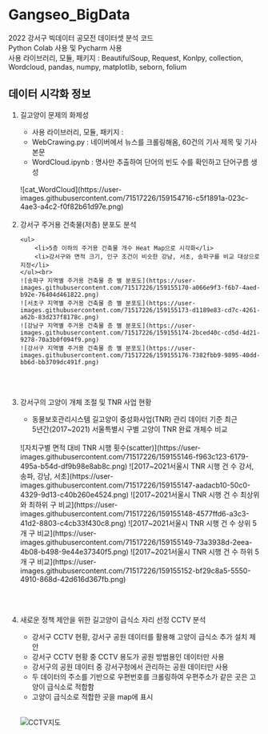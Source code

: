 <div><h1>Gangseo_BigData</h1></div>
2022 강서구 빅데이터 공모전 데이터셋 분석 코드
<br>
Python Colab 사용 및 Pycharm 사용 <br>
사용 라이브러리, 모듈, 패키지 : BeautifulSoup, Request, Konlpy, collection, Wordcloud, pandas, numpy, matplotlib, seborn, folium
<br>
<h2>데이터 시각화 정보</h2>
<ol>
<li>길고양이 문제의 화제성</li>
	<ul>
		<li>사용 라이브러리, 모듈, 패키지 : </li>
		<li>WebCrawing.py : 네이버에서 뉴스를 크롤링해옴, 60건의 기사 제목 및 기사 본문 </li>
		<li>WordCloud.ipynb : 명사만 추출하여 단어의 빈도 수를 확인하고 단어구름 생성 </li>
		</ul><br>
		![cat_WordCloud](https://user-images.githubusercontent.com/71517226/159154716-c5f1891a-023c-4ae3-a4c2-f0f82b61d97e.png)
		<br>
		<br>
	
<li>강서구 주거용 건축물(저층) 분포도 분석</li>
	
	<ul>
		<li>5층 이하의 주거용 건축물 개수 Heat Map으로 시각화</li>
		<li>강서구와 면적 크기, 인구 조건이 비슷한 강남, 서초, 송파구를 비교 대상으로 지정</li>
	</ul><br>
	![송파구 지역별 주거용 건축물 층 별 분포도](https://user-images.githubusercontent.com/71517226/159155170-a066e9f3-f6b7-4aed-b92e-76404d461822.png)
	![서초구 지역별 주거용 건축물 층 별 분포도](https://user-images.githubusercontent.com/71517226/159155173-d1189e83-cd7c-4261-a62b-83d237f8178c.png)
	![강남구 지역별 주거용 건축물 층 별 분포도](https://user-images.githubusercontent.com/71517226/159155174-2bced40c-cd5d-4d21-9278-70a3b0f094f9.png)
	![강서구 지역별 주거용 건축물 층 별 분포도](https://user-images.githubusercontent.com/71517226/159155176-7382fbb9-9895-40dd-bb6d-bb3709dc491f.png)
<br><br>
	
<li>강서구의 고양이 개체 조절 및 TNR 사업 현황</li>
  	<ul>
  		<li>동물보호관리시스템 길고양이 중성화사업(TNR) 관리 데이터 기준 최근<br>
    		5년간(2017~2021) 서울특별시 구별 고양이 TNR 완료 개체수 비교 </li>
	</ul>
	<br>
	![자치구별 면적 대비 TNR 시행 횟수(scatter)](https://user-images.githubusercontent.com/71517226/159155146-f963c123-6179-495a-b54d-df9b98e8ab8c.png)
	![2017~2021서울시 TNR 시행 건 수 강서, 송파, 강남, 서초](https://user-images.githubusercontent.com/71517226/159155147-aadacb10-50c0-4329-9d13-c40b260e4524.png)
	![2017~2021서울시 TNR 시행 건 수 최상위와 최하위 구 비교](https://user-images.githubusercontent.com/71517226/159155148-4577ffd6-a3c3-41d2-8803-c4cb33f430c8.png)
	![2017~2021서울시 TNR 시행 건 수 상위 5개 구 비교](https://user-images.githubusercontent.com/71517226/159155149-73a3938d-2eea-4b08-b498-9e44e37340f5.png)
	![2017~2021서울시 TNR 시행 건 수 하위 5개 구 비교](https://user-images.githubusercontent.com/71517226/159155152-bf29c8a5-5550-4910-868d-42d616d367fb.png)

<br><br>
<li>새로운 정책 제안을 위한 길고양이 급식소 자리 선정 CCTV 분석</li>
	<ul>
		<li>강서구 CCTV 현황, 강서구 공원 데이터를 활용해 고양이 급식소 추가 설치 제안</li>
		<li>강서구 CCTV 현황 중 CCTV 용도가 공원 방범용인 데이터만 사용</li>
		<li>강서구의 공원 데이터 중 강서구청에서 관리하는 공원 데이터만 사용</li>
		<li>두 데이터의 주소를 기반으로 우편번호를 크롤링하여 우편주소가 같은 곳은 고양이 급식소로 적합함</li>
		<li>고양이 급식소로 적합한 곳을 map에 표시</li>
	</ul><br>

![CCTV지도](https://user-images.githubusercontent.com/71517226/159154735-fcd28a43-b6aa-4ccd-8c94-9db2761e56ab.jpeg)
<br>
<br>
</ol>
</div>
